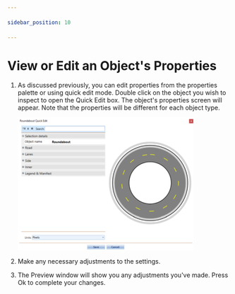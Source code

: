 ```yaml
---

sidebar_position: 10

---
```

# View or Edit an Object's Properties

 1. As discussed previously, you can edit properties from the properties palette or using quick edit mode. Double click on the object you wish to inspect to open the Quick Edit box. The object's properties screen will appear. Note that the properties will be different for each object type.

    ![Quick_Edit_screen](./assets/Quick_Edit_screen.png)

1. Make any necessary adjustments to the settings.
2. The Preview window will show you any adjustments you've made. Press Ok to complete your changes.